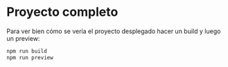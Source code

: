 # Proyecto completo

Para ver bien cómo se vería el proyecto desplegado hacer un build y luego un preview:

```bash
npm run build
npm run preview
```
